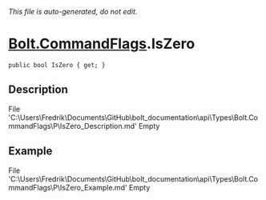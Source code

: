 *This file is auto-generated, do not edit.*

# [Bolt.CommandFlags](Types/Bolt.CommandFlags.md).IsZero
`public bool IsZero { get; }`
## Description
File 'C:\Users\Fredrik\Documents\GitHub\bolt_documentation\api\Types\Bolt.CommandFlags\P\IsZero_Description.md' Empty
## Example
File 'C:\Users\Fredrik\Documents\GitHub\bolt_documentation\api\Types\Bolt.CommandFlags\P\IsZero_Example.md' Empty
